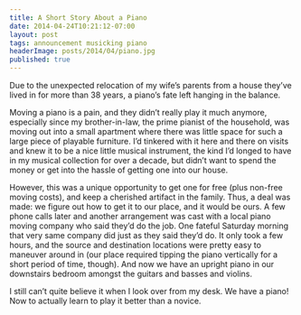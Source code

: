 ```yaml
---
title: A Short Story About a Piano
date: 2014-04-24T10:21:12-07:00
layout: post
tags: announcement musicking piano
headerImage: posts/2014/04/piano.jpg
published: true
---
```

Due to the unexpected relocation of my wife&#8217;s parents from a house they&#8217;ve lived in for more than 38 years, a piano&#8217;s fate left hanging in the balance.

<!--more-->

Moving a piano is a pain, and they didn&#8217;t really play it much anymore, especially since my brother-in-law, the prime pianist of the household, was moving out into a small apartment where there was little space for such a large piece of playable furniture. I&#8217;d tinkered with it here and there on visits and knew it to be a nice little musical instrument, the kind I&#8217;d longed to have in my musical collection for over a decade, but didn&#8217;t want to spend the money or get into the hassle of getting one into our house.

However, this was a unique opportunity to get one for free (plus non-free moving costs), and keep a cherished artifact in the family. Thus, a deal was made: we figure out how to get it to our place, and it would be ours. A few phone calls later and another arrangement was cast with a local piano moving company who said they&#8217;d do the job. One fateful Saturday morning that very same company did just as they said they&#8217;d do. It only took a few hours, and the source and destination locations were pretty easy to maneuver around in (our place required tipping the piano vertically for a short period of time, though). And now we have an upright piano in our downstairs bedroom amongst the guitars and basses and violins.

I still can&#8217;t quite believe it when I look over from my desk. We have a piano! Now to actually learn to play it better than a novice.

